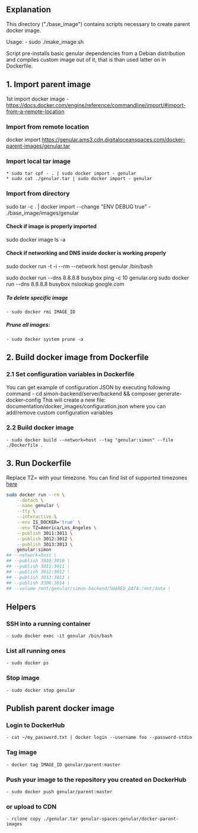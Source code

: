 ## Explanation

This directory ("./base_image") contains scripts necessary to create parent docker image.

Usage:
	- sudo ./make_image.sh

Script pre-installs basic genular dependencies from a Debian distribution and compiles custom image out of it,
that is than used latter on in Dockerfile.


## 1. Import parent image
1st import docker image - https://docs.docker.com/engine/reference/commandline/import/#import-from-a-remote-location

### Import from remote location
docker import https://genular.ams3.cdn.digitaloceanspaces.com/docker-parent-images/genular.tar

### Import local tar image
	* sudo tar cpf - . | sudo docker import - genular
	* sudo cat ./genular.tar | sudo docker import - genular

### Import from directory
sudo tar -c . | docker import --change "ENV DEBUG true" - ./base_image/images/genular

#### Check if image is properly imported
sudo docker image ls -a

#### Check if networking and DNS inside docker is working properly
sudo docker run -t -i --rm --network host genular /bin/bash

sudo docker run --dns 8.8.8.8 busybox ping -c 10 genular.org
sudo docker run --dns 8.8.8.8 busybox nslookup google.com

##### To delete specific image
	- sudo docker rmi IMAGE_ID
##### Prune all images:
	- sudo docker system prune -a

## 2. Build docker image from Dockerfile

### 2.1 Set configuration variables in Dockerfile 
You can get example of configuration JSON by executing following command
	- cd simon-backend/server/backend && composer generate-docker-config
This will create a new file: documentation/docker_images/configuration.json where you can add/remove custom configuration variables

### 2.2 Build docker image
	- sudo docker build --network=host --tag "genular:simon" --file ./Dockerfile .

## 3. Run Dockerfile

Replace TZ=<timzone> with your timezone.
You can find list of supported timezones [here](https://en.wikipedia.org/wiki/List_of_tz_database_time_zones)
```bash
sudo docker run --rm \
	--detach \
	--name genular \
	--tty \
	--interactive \
	--env IS_DOCKER='true' \
	--env TZ=America/Los_Angeles \
	--publish 3011:3011 \
	--publish 3012:3012 \
	--publish 3013:3013 \
	genular:simon
## --network=host \
## --publish 3010:3010 \
## --publish 3011:3011 \
## --publish 3012:3012 \
## --publish 3013:3013 \
## --publish 3306:3014 \
## --volume /mnt/genular/simon-backend/SHARED_DATA:/mnt/data \
```

## Helpers

### SSH into a running container
	- sudo docker exec -it genular /bin/bash
### List all running ones
	- sudo docker ps
### Stop image
	- sudo docker stop genular


## Publish parent docker image

### Login to DockerHub
	- cat ~/my_password.txt | docker login --username foo --password-stdin
### Tag image
	- docker tag IMAGE_ID genular/parent:master
### Push your image to the repository you created on DockerHub
	- sudo docker push genular/parent:master
### or upload to CDN
	- rclone copy ./genular.tar genular-spaces:genular/docker-parent-images